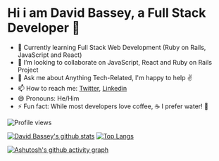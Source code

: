 ### <h1> Hi i am David Bassey, a Full Stack Developer 👋</h1>


- 🌱 Currently learning Full Stack Web Development (Ruby on Rails, JavaScript and React)
- 👯 I’m looking to collaborate on  JavaScript, React and Ruby on Rails Project
- 💬 Ask me about Anything Tech-Related, I'm happy to help :v:
- 📫 How to reach me: [Twitter](https://twitter.com/Davidosky007), [Linkedin](https://www.linkedin.com/in/david-bassey-2b9671199/)
- 😄 Pronouns: He/Him
- ⚡ Fun fact: While most developers love coffee, :coffee: I prefer water! :cup_with_straw:

![Profile views](https://gpvc.arturio.dev/davidosky007)

[![David Bassey's github stats](https://github-readme-stats.vercel.app/api?username=Davidosky007&count_private=true&show_icons=true&theme=radical)](https://github.com/anuraghazra/github-readme-stats)  [![Top Langs](https://github-readme-stats.vercel.app/api/top-langs/?username=Davidosky007&show_icons=true&theme=radical&layout=compact)](https://github.com/anuraghazra/github-readme-stats)


 [![Ashutosh's github activity graph](https://activity-graph.herokuapp.com/graph?username=Davidosky007&theme=dracula)](https://github.com/ashutosh00710/github-readme-activity-graph)


